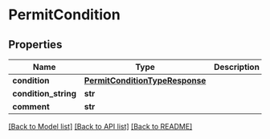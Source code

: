 # PermitCondition

## Properties
Name | Type | Description | Notes
------------ | ------------- | ------------- | -------------
**condition** | [**PermitConditionTypeResponse**](PermitConditionTypeResponse.md) |  | 
**condition_string** | **str** |  | 
**comment** | **str** |  | [optional] 

[[Back to Model list]](../README.md#documentation-for-models) [[Back to API list]](../README.md#documentation-for-api-endpoints) [[Back to README]](../README.md)

